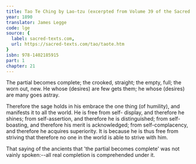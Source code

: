 ```yaml
---
title: Tao Te Ching by Lao-tzu (excerpted from Volume 39 of the Sacred Books of the East.)
year: 1890
translator: James Legge
code: lge
source: {
  label: sacred-texts.com,
  url: https://sacred-texts.com/tao/taote.htm
}
isbn: 978-1402185915
part: 1
chapter: 21
---
```

The partial becomes complete; the crooked, straight; the empty, full; the worn out, new. He whose (desires) are few gets them; he whose (desires) are many goes astray. 

Therefore the sage holds in his embrace the one thing (of humility),
and manifests it to all the world. He is free from self- display, and therefore he shines; from self-assertion, and therefore he is distinguished; from self-boasting, and therefore his merit is acknowledged;
from self-complacency, and therefore he acquires superiority. It is because he is thus free from striving that therefore no one in the world is able to strive with him. 

That saying of the ancients that 'the partial becomes complete'
was not vainly spoken:--all real completion is comprehended under it.